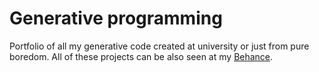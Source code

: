 # Generative programming

Portfolio of all my generative code created at university or just from pure boredom. All of these projects can be also seen at my [Behance](https://www.behance.net/hana-tokarova/).
